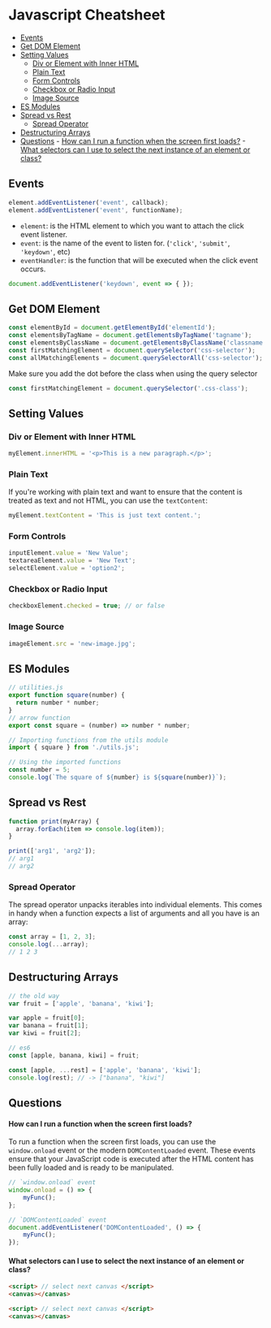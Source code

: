 # Javascript Cheatsheet
<!-- TOC -->

- [Events](#events)
- [Get DOM Element](#get-dom-element)
- [Setting Values](#setting-values)
    - [Div or Element with Inner HTML](#div-or-element-with-inner-html)
    - [Plain Text](#plain-text)
    - [Form Controls](#form-controls)
    - [Checkbox or Radio Input](#checkbox-or-radio-input)
    - [Image Source](#image-source)
- [ES Modules](#es-modules)
- [Spread vs Rest](#spread-vs-rest)
    - [Spread Operator](#spread-operator)
- [Destructuring Arrays](#destructuring-arrays)
- [Questions](#questions)
        - [How can I run a function when the screen first loads?](#how-can-i-run-a-function-when-the-screen-first-loads)
        - [What selectors can I use to select the next instance of an element or class?](#what-selectors-can-i-use-to-select-the-next-instance-of-an-element-or-class)

<!-- /TOC -->




<a id="markdown-events" name="events"></a>

## Events

```js
element.addEventListener('event', callback);
element.addEventListener('event', functionName);
```

- `element`: is the HTML element to which you want to attach the click event listener.
- `event`: is the name of the event to listen for. (`'click'`, `'submit'`, `'keydown'`, etc)
- `eventHandler`: is the function that will be executed when the click event occurs.


```js
document.addEventListener('keydown', event => { });
```

<a id="markdown-get-dom-element" name="get-dom-element"></a>

## Get DOM Element
```js
const elementById = document.getElementById('elementId');
const elementsByTagName = document.getElementsByTagName('tagname');
const elementsByClassName = document.getElementsByClassName('classname');
const firstMatchingElement = document.querySelector('css-selector');
const allMatchingElements = document.querySelectorAll('css-selector');
```

Make sure you add the dot before the class when using the query selector

```js
const firstMatchingElement = document.querySelector('.css-class');
```

<a id="markdown-setting-values" name="setting-values"></a>

## Setting Values

<a id="markdown-div-or-element-with-inner-html" name="div-or-element-with-inner-html"></a>

### Div or Element with Inner HTML

```js
myElement.innerHTML = '<p>This is a new paragraph.</p>';
```

<a id="markdown-plain-text" name="plain-text"></a>

### Plain Text

If you're working with plain text and want to ensure that the content is treated as text and not
HTML, you can use the `textContent`:

```js
myElement.textContent = 'This is just text content.';
```

<a id="markdown-form-controls" name="form-controls"></a>

### Form Controls

```javascript
inputElement.value = 'New Value';
textareaElement.value = 'New Text';
selectElement.value = 'option2';
```

<a id="markdown-checkbox-or-radio-input" name="checkbox-or-radio-input"></a>

### Checkbox or Radio Input

```javascript
checkboxElement.checked = true; // or false
```

<a id="markdown-image-source" name="image-source"></a>

### Image Source

```javascript
imageElement.src = 'new-image.jpg';
```

<!------- SETTING VALUES END ------->


<a id="markdown-es-modules" name="es-modules"></a>

## ES Modules

```js
// utilities.js
export function square(number) {
  return number * number;
}
// arrow function
export const square = (number) => number * number;
```

```js
// Importing functions from the utils module
import { square } from './utils.js';

// Using the imported functions
const number = 5;
console.log(`The square of ${number} is ${square(number)}`);
```


<a id="markdown-spread-vs-rest" name="spread-vs-rest"></a>

## Spread vs Rest

```js
function print(myArray) {
  array.forEach(item => console.log(item));
}

print(['arg1', 'arg2']);
// arg1
// arg2
```

<a id="markdown-spread-operator" name="spread-operator"></a>

### Spread Operator

The spread operator unpacks iterables into individual elements. This comes in handy when a
function expects a list of arguments and all you have is an array:

```js
const array = [1, 2, 3];
console.log(...array);
// 1 2 3
```

<a id="markdown-destructuring-arrays" name="destructuring-arrays"></a>

## Destructuring Arrays

```js
// the old way
var fruit = ['apple', 'banana', 'kiwi'];

var apple = fruit[0];
var banana = fruit[1];
var kiwi = fruit[2];

// es6
const [apple, banana, kiwi] = fruit;

const [apple, ...rest] = ['apple', 'banana', 'kiwi'];
console.log(rest); // -> ["banana", "kiwi"]
```


<a id="markdown-questions" name="questions"></a>

## Questions

<a id="markdown-how-can-i-run-a-function-when-the-screen-first-loads" name="how-can-i-run-a-function-when-the-screen-first-loads"></a>

#### How can I run a function when the screen first loads?

To run a function when the screen first loads, you can use the `window.onload` event or the modern
`DOMContentLoaded` event. These events ensure that your JavaScript code is executed after the HTML
content has been fully loaded and is ready to be manipulated.

```js
// `window.onload` event
window.onload = () => {
    myFunc();
};

// `DOMContentLoaded` event
document.addEventListener('DOMContentLoaded', () => {
    myFunc();
});
```

<a id="markdown-what-selectors-can-i-use-to-select-the-next-instance-of-an-element-or-class" name="what-selectors-can-i-use-to-select-the-next-instance-of-an-element-or-class"></a>

#### What selectors can I use to select the next instance of an element or class?

```html
<script> // select next canvas </script>
<canvas></canvas>

<script> // select next canvas </script>
<canvas></canvas>

```

<!--

<script>
    const scripts = document.querySelectorAll('script');
    scripts.forEach(script => {
        const nextCanvas = script.nextElementSibling;
        if (nextCanvas && nextCanvas.tagName.toLowerCase() === 'canvas') {
            // Do something with the next canvas element
            // For example, you can add a class to it
            nextCanvas.classList.add('selected');
        }
    });
</script>
<canvas></canvas>
<script>
    const scripts = document.querySelectorAll('script');
    scripts.forEach(script => {
        const nextCanvas = script.nextElementSibling;
        if (nextCanvas && nextCanvas.tagName.toLowerCase() === 'canvas') {
            // Do something with the next canvas element
            // For example, you can add a class to it
            nextCanvas.classList.add('selected');
        }
    });
</script>
<canvas></canvas>
<script>
    const scripts = document.querySelectorAll('script');
    scripts.forEach(script => {
        const nextCanvas = script.nextElementSibling;
        if (nextCanvas && nextCanvas.tagName.toLowerCase() === 'canvas') {
            // Do something with the next canvas element
            // For example, you can add a class to it
            nextCanvas.classList.add('selected');
        }
    });
</script>
<canvas></canvas>
<script>
    const scripts = document.querySelectorAll('script');
    scripts.forEach(script => {
        const nextCanvas = script.nextElementSibling;
        if (nextCanvas && nextCanvas.tagName.toLowerCase() === 'canvas') {
            // Do something with the next canvas element
            // For example, you can add a class to it
            nextCanvas.classList.add('selected');
        }
    });
</script>
<canvas></canvas> -->
